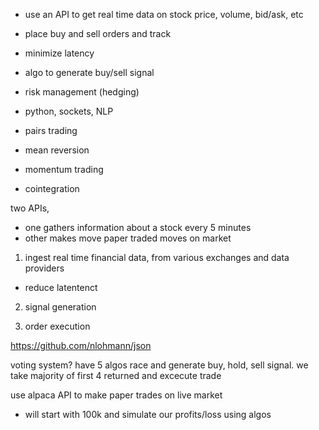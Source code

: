 - use an API to get real time data on stock price, volume, bid/ask, etc
- place buy and sell orders and track 
- minimize latency
- algo to generate buy/sell signal
- risk management (hedging)
- python, sockets, NLP

- pairs trading
- mean reversion
- momentum trading
- cointegration

two APIs,
- one gathers information about a stock every 5 minutes
- other makes move paper traded moves on market 

1. ingest real time financial data, from various exchanges and data providers
  - reduce latentenct

2. signal generation

3. order execution

https://github.com/nlohmann/json

voting system? have 5 algos race and generate buy, hold, sell signal. 
we take majority of first 4 returned and excecute trade

use alpaca API to make paper trades on live market
- will start with 100k and simulate our profits/loss using algos
